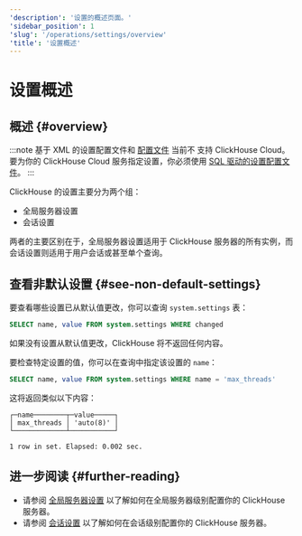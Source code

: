 ```yaml
---
'description': '设置的概述页面。'
'sidebar_position': 1
'slug': '/operations/settings/overview'
'title': '设置概述'
---
```



# 设置概述

## 概述 {#overview}

:::note
基于 XML 的设置配置文件和 [配置文件](/operations/configuration-files) 当前不 
支持 ClickHouse Cloud。要为你的 ClickHouse Cloud 
服务指定设置，你必须使用 [SQL 驱动的设置配置文件](/operations/access-rights#settings-profiles-management)。
:::

ClickHouse 的设置主要分为两个组：

- 全局服务器设置
- 会话设置

两者的主要区别在于，全局服务器设置适用于 ClickHouse 服务器的所有实例，而会话设置则适用于用户会话或甚至单个查询。

## 查看非默认设置 {#see-non-default-settings}

要查看哪些设置已从默认值更改，你可以查询 `system.settings` 表：

```sql
SELECT name, value FROM system.settings WHERE changed
```

如果没有设置从默认值更改，ClickHouse 将不返回任何内容。

要检查特定设置的值，你可以在查询中指定该设置的 `name`：

```sql
SELECT name, value FROM system.settings WHERE name = 'max_threads'
```

这将返回类似以下内容：

```response
┌─name────────┬─value─────┐
│ max_threads │ 'auto(8)' │
└─────────────┴───────────┘

1 row in set. Elapsed: 0.002 sec.
```

## 进一步阅读 {#further-reading}

- 请参阅 [全局服务器设置](/operations/server-configuration-parameters/settings.md) 以了解如何在全局服务器级别配置你的 
  ClickHouse 服务器。
- 请参阅 [会话设置](/operations/settings/settings-query-level.md) 以了解如何在会话级别配置你的 ClickHouse 
  服务器。
